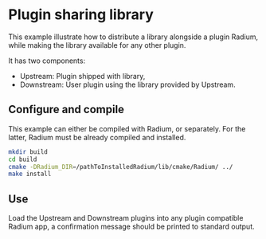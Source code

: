 # Plugin sharing library
This example illustrate how to distribute a library alongside a plugin Radium, while making the
library available for any other plugin.

It has two components:
 - Upstream: Plugin shipped with library,
 - Downstream: User plugin using the library provided by Upstream.

## Configure and compile
This example can either be compiled with Radium, or separately. For the latter, Radium must be
already compiled and installed.

```bash
mkdir build
cd build
cmake -DRadium_DIR=/pathToInstalledRadium/lib/cmake/Radium/ ../
make install
```

## Use
Load the Upstream and Downstream plugins into any plugin compatible Radium app, a confirmation
message should be printed to standard output.

